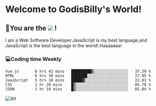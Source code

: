 # Welcome to GodisBilly's World!
## :partying_face:You are the  ![](https://visitor-badge.glitch.me/badge?page_id=Godisbilly.readme) !
I am a Web Software Developer.JavaScript is my best language,and JavaScript is the best language in the world!.Haaaaaaa!
### :computer:Coding time Weekly
  <!--START_SECTION:waka-->
```text
Vue.js       8 hrs 42 mins   █████████▒░░░░░░░░░░░░░░░   37.39 % 
HTML         6 hrs 30 mins   ███████░░░░░░░░░░░░░░░░░░   27.95 % 
JavaScript   5 hrs 18 mins   █████▓░░░░░░░░░░░░░░░░░░░   22.81 % 
CSS          1 hr 20 mins    █▒░░░░░░░░░░░░░░░░░░░░░░░   05.78 % 
JSON         1 hr 10 mins    █▒░░░░░░░░░░░░░░░░░░░░░░░   05.04 % 
```
<!--END_SECTION:waka-->
![Alt](https://repobeats.axiom.co/api/embed/eeff64f6cf3d966257bdb597911b88a4c137d508.svg "Repobeats analytics image")
